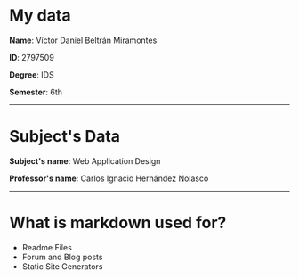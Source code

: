 # My data

**Name**: Víctor Daniel Beltrán Miramontes

**ID**: 2797509

**Degree**: IDS

**Semester**: 6th

---
# Subject's Data

**Subject's name**: Web Application Design

**Professor's name**: Carlos Ignacio Hernández Nolasco

---
# What is markdown used for?

* Readme Files
* Forum and Blog posts
* Static Site Generators